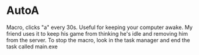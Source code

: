 # AutoA
Macro, clicks "a" every 30s. Useful for keeping your computer awake. My friend uses it to keep his game from thinking he's idle and removing him from the server. To stop the macro, look in the task manager and end the task called main.exe
